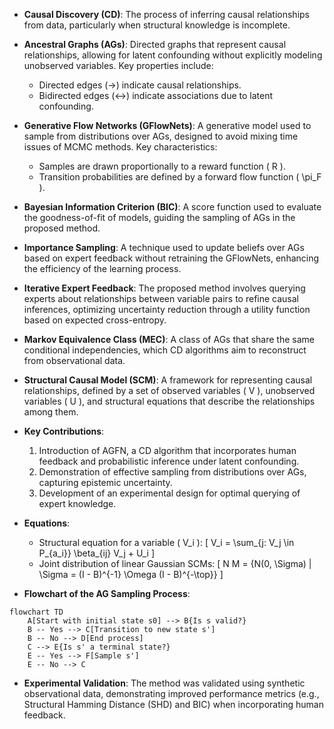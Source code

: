 - **Causal Discovery (CD)**: The process of inferring causal relationships from data, particularly when structural knowledge is incomplete.
  
- **Ancestral Graphs (AGs)**: Directed graphs that represent causal relationships, allowing for latent confounding without explicitly modeling unobserved variables. Key properties include:
  - Directed edges (→) indicate causal relationships.
  - Bidirected edges (↔) indicate associations due to latent confounding.

- **Generative Flow Networks (GFlowNets)**: A generative model used to sample from distributions over AGs, designed to avoid mixing time issues of MCMC methods. Key characteristics:
  - Samples are drawn proportionally to a reward function \( R \).
  - Transition probabilities are defined by a forward flow function \( \pi_F \).

- **Bayesian Information Criterion (BIC)**: A score function used to evaluate the goodness-of-fit of models, guiding the sampling of AGs in the proposed method.

- **Importance Sampling**: A technique used to update beliefs over AGs based on expert feedback without retraining the GFlowNets, enhancing the efficiency of the learning process.

- **Iterative Expert Feedback**: The proposed method involves querying experts about relationships between variable pairs to refine causal inferences, optimizing uncertainty reduction through a utility function based on expected cross-entropy.

- **Markov Equivalence Class (MEC)**: A class of AGs that share the same conditional independencies, which CD algorithms aim to reconstruct from observational data.

- **Structural Causal Model (SCM)**: A framework for representing causal relationships, defined by a set of observed variables \( V \), unobserved variables \( U \), and structural equations that describe the relationships among them.

- **Key Contributions**:
  1. Introduction of AGFN, a CD algorithm that incorporates human feedback and probabilistic inference under latent confounding.
  2. Demonstration of effective sampling from distributions over AGs, capturing epistemic uncertainty.
  3. Development of an experimental design for optimal querying of expert knowledge.

- **Equations**:
  - Structural equation for a variable \( V_i \):
    \[
    V_i = \sum_{j: V_j \in P_{a_i}} \beta_{ij} V_j + U_i
    \]
  - Joint distribution of linear Gaussian SCMs:
    \[
    N M = \{N(0, \Sigma) | \Sigma = (I - B)^{-1} \Omega (I - B)^{-\top}\}
    \]

- **Flowchart of the AG Sampling Process**:
```mermaid
flowchart TD
    A[Start with initial state s0] --> B{Is s valid?}
    B -- Yes --> C[Transition to new state s']
    B -- No --> D[End process]
    C --> E{Is s' a terminal state?}
    E -- Yes --> F[Sample s']
    E -- No --> C
```

- **Experimental Validation**: The method was validated using synthetic observational data, demonstrating improved performance metrics (e.g., Structural Hamming Distance (SHD) and BIC) when incorporating human feedback.